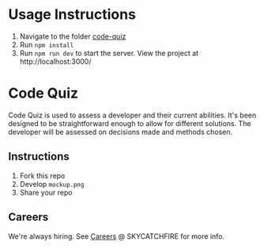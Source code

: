 # Usage Instructions
1. Navigate to the folder [code-quiz](https://github.com/dmr121/code-quiz/tree/master/code-quiz) 
1. Run `npm install`
1. Run `npm run dev` to start the server. View the project at http://localhost:3000/

# Code Quiz

Code Quiz is used to assess a developer and their current abilities. It's been designed to be straightforward enough to allow for different solutions. The developer will be assessed on decisions made and methods chosen.

## Instructions

1. Fork this repo
2. Develop `mockup.png`
4. Share your repo

## Careers

We're always hiring. See [Careers](https://www.skycatchfire.com/careers) @ SKYCATCHFIRE for more info.
